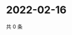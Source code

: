 # 2022-02-16

共 0 条

<!-- BEGIN WEIBO -->
<!-- 最后更新时间 Wed Feb 16 2022 12:18:51 GMT+0800 (China Standard Time) -->

<!-- END WEIBO -->
